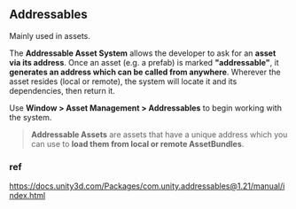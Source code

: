 ## Addressables
Mainly used in assets.

The **Addressable Asset System** allows the developer to ask for an **asset** **via its address**. Once an asset (e.g. a prefab) is marked **"addressable"**, it **generates an address which can be called from anywhere**. Wherever the asset resides (local or remote), the system will locate it and its dependencies, then return it.

Use **Window > Asset Management > Addressables** to begin working with the system.




> **Addressable Assets** are assets that have a unique address which you can use to **load them from local or remote AssetBundles**.

### ref

https://docs.unity3d.com/Packages/com.unity.addressables@1.21/manual/index.html
